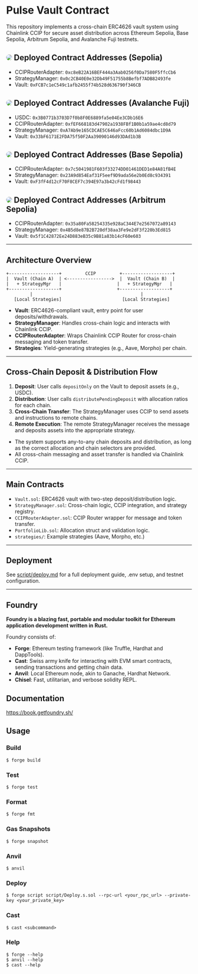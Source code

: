 # Pulse Vault Contract

This repository implements a cross-chain ERC4626 vault system using Chainlink CCIP for secure asset distribution across Ethereum Sepolia, Base Sepolia, Arbitrum Sepolia, and Avalanche Fuji testnets.

## <img src="https://icons.llamao.fi/icons/chains/rsz_ethereum?w=24&h=24" style="border-radius: 50%;" /> Deployed Contract Addresses (Sepolia)

<!-- - USDC: `0x7393F2Ca9A013cbcD106F882cDB59bd751982317` -->
- CCIPRouterAdapter: `0xc8eB22A16BEF444a3Aab0256f0Da7580F5ffcCb6`
- StrategyManager: `0x0c2CB40E0e32Db49F51755b8Befbf7ADB82493fe`
- Vault: `0xFCB7c1eC549c1afb2455f74b528d636790f346CB`

## <img src="https://icons.llamao.fi/icons/chains/rsz_avalanche?w=24&h=24" style="border-radius: 50%;" /> Deployed Contract Addresses (Avalanche Fuji)

- USDC: `0x3B0771b3703D7f0b8F0E6889fa5e04Ee3CDb16E6`
- CCIPRouterAdapter: `0xfEF668183d47902a1938FBf1B0b1a59ae4cd8d79`
- StrategyManager: `0xA7Ab9e165CDCAE5C646aFcc60b1Ad6084dbc1D9A`
- Vault: `0x33bF6171E2FDA75f50F2Aa39090146d93DAd1b3B`

## <img src="https://icons.llamao.fi/icons/chains/rsz_base?w=24&h=24" style="border-radius: 50%;" /> Deployed Contract Addresses (Base Sepolia)

<!-- - USDC: `0x2B7930bE47948E058eDb8f5839f0D407c2f71de3` -->
- CCIPRouterAdapter: `0x7c5041981F603f33274DD01461DED1e84A81fB4E`
- StrategyManager: `0x23A9d854Eaf31F5eef9D9ada56e2b0Ed8c934391`
- Vault: `0xF3fF4d12cF70F8CEF7c394E97a3b42cFd1f98443`

## <img src="https://icons.llamao.fi/icons/chains/rsz_arbitrum?w=24&h=24" style="border-radius: 50%;" /> Deployed Contract Addresses (Arbitrum Sepolia)

<!-- - USDC: `0x638cD4F2A8719395923AE38A3F12002fD782233e` -->
- CCIPRouterAdapter: `0x35a80Fa58254335e928aC344E7e2567072a89143`
- StrategyManager: `0x4B5d8e87B2B720df38aa3Fe9e2dF3f220b3Ed815`
- Vault: `0x5f1C42872Ee24D883eB35c9B81a83b14cF60e603`

---

## Architecture Overview

```
+-------------------+         CCIP         +-------------------+
|  Vault (Chain A)  | <----------------->  |  Vault (Chain B)  |
|   + StrategyMgr   |                     |   + StrategyMgr   |
+-------------------+                     +-------------------+
         |                                         |
   [Local Strategies]                       [Local Strategies]
```

- **Vault**: ERC4626-compliant vault, entry point for user deposits/withdrawals.
- **StrategyManager**: Handles cross-chain logic and interacts with Chainlink CCIP.
- **CCIPRouterAdapter**: Wraps Chainlink CCIP Router for cross-chain messaging and token transfer.
- **Strategies**: Yield-generating strategies (e.g., Aave, Morpho) per chain.

---

## Cross-Chain Deposit & Distribution Flow

1. **Deposit**: User calls `depositOnly` on the Vault to deposit assets (e.g., USDC).
2. **Distribution**: User calls `distributePendingDeposit` with allocation ratios for each chain.
3. **Cross-Chain Transfer**: The StrategyManager uses CCIP to send assets and instructions to remote chains.
4. **Remote Execution**: The remote StrategyManager receives the message and deposits assets into the appropriate strategy.

- The system supports any-to-any chain deposits and distribution, as long as the correct allocation and chain selectors are provided.
- All cross-chain messaging and asset transfer is handled via Chainlink CCIP.

---

## Main Contracts

- `Vault.sol`: ERC4626 vault with two-step deposit/distribution logic.
- `StrategyManager.sol`: Cross-chain logic, CCIP integration, and strategy registry.
- `CCIPRouterAdapter.sol`: CCIP Router wrapper for message and token transfer.
- `PortfolioLib.sol`: Allocation struct and validation logic.
- `strategies/`: Example strategies (Aave, Morpho, etc.)

---

## Deployment

See [script/deploy.md](script/deploy.md) for a full deployment guide, .env setup, and testnet configuration.

---

## Foundry

**Foundry is a blazing fast, portable and modular toolkit for Ethereum application development written in Rust.**

Foundry consists of:

-   **Forge**: Ethereum testing framework (like Truffle, Hardhat and DappTools).
-   **Cast**: Swiss army knife for interacting with EVM smart contracts, sending transactions and getting chain data.
-   **Anvil**: Local Ethereum node, akin to Ganache, Hardhat Network.
-   **Chisel**: Fast, utilitarian, and verbose solidity REPL.

## Documentation

https://book.getfoundry.sh/

## Usage

### Build

```shell
$ forge build
```

### Test

```shell
$ forge test
```

### Format

```shell
$ forge fmt
```

### Gas Snapshots

```shell
$ forge snapshot
```

### Anvil

```shell
$ anvil
```

### Deploy

```shell
$ forge script script/Deploy.s.sol --rpc-url <your_rpc_url> --private-key <your_private_key>
```

### Cast

```shell
$ cast <subcommand>
```

### Help

```shell
$ forge --help
$ anvil --help
$ cast --help
```
